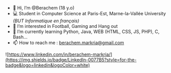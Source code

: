 - 👋 Hi, I’m @Berachem (18 y.o)
- 💻 Student in Computer Science at Paris-Est, Marne-la-Vallée University *(BUT Informatique en français)*
- 👀 I’m interested in Football, Gaming and Hang out
- 🌱 I’m currently learning Python, Java, WEB (HTML, CSS, JS, PHP), C, Bash...
- 📫 How to reach me : berachem.markria@gmail.com

![https://www.linkedin.com/in/berachem-markria/](https://img.shields.io/badge/LinkedIn-0077B5?style=for-the-badge&logo=linkedin&logoColor=white)
<!---
Berachem/Berachem is a ✨ special ✨ repository because its `README.md` (this file) appears on your GitHub profile.
You can click the Preview link to take a look at your changes.
--->
